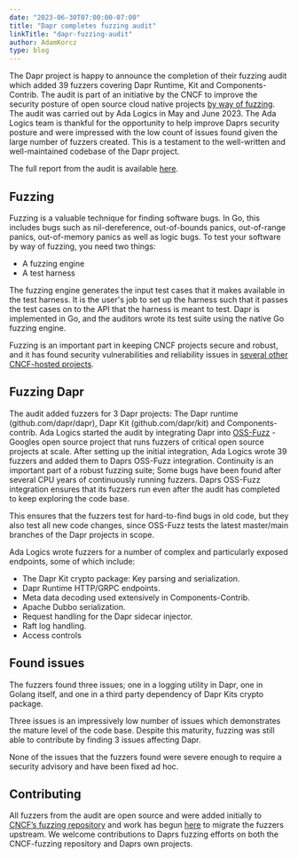 ```yaml
---
date: "2023-06-30T07:00:00-07:00"
title: "Dapr completes fuzzing audit"
linkTitle: "dapr-fuzzing-audit"
author: AdamKorcz
type: blog
---
```


The Dapr project is happy to announce the completion of their fuzzing audit which added 39 fuzzers covering Dapr Runtime, Kit and Components-Contrib. The audit is part of an initiative by the CNCF to improve the security posture of open source cloud native projects [by way of fuzzing](https://www.cncf.io/blog/2022/06/28/improving-security-by-fuzzing-the-cncf-landscape/). The audit was carried out by Ada Logics in May and June 2023. The Ada Logics team is thankful for the opportunity to help improve Daprs security posture and were impressed with the low count of issues found given the large number of fuzzers created. This is a testament to the well-written and well-maintained codebase of the Dapr project. 

The full report from the audit is available [here](https://docs.dapr.io/docs/Dapr-june-2023-fuzzing-audit-report.pdf).

## Fuzzing

Fuzzing is a valuable technique for finding software bugs. In Go, this includes bugs such as nil-dereference, out-of-bounds panics, out-of-range panics, out-of-memory panics as well as logic bugs. To test your software by way of fuzzing, you need two things:

- A fuzzing engine
- A test harness

The fuzzing engine generates the input test cases that it makes available in the test harness. It is the user's job to set up the harness such that it passes the test cases on to the API that the harness is meant to test. Dapr is implemented in Go, and the auditors wrote its test suite using the native Go fuzzing engine. 

Fuzzing is an important part in keeping CNCF projects secure and robust, and it has found security vulnerabilities and reliability issues in [several other CNCF-hosted projects](https://www.cncf.io/blog/2023/04/18/cncf-fuzzing-open-source-projects-for-security-and-reliability/).

## Fuzzing Dapr
The audit added fuzzers for 3 Dapr projects: The Dapr runtime (github.com/dapr/dapr), Dapr Kit (github.com/dapr/kit) and Components-contrib. Ada Logics started the audit by integrating Dapr into [OSS-Fuzz](https://github.com/google/oss-fuzz) - Googles open source project that runs fuzzers of critical open source projects at scale. After setting up the initial integration, Ada Logics wrote 39 fuzzers and added them to Daprs OSS-Fuzz integration. Continuity is an important part of a robust fuzzing suite; Some bugs have been found after several CPU years of continuously running fuzzers. Daprs OSS-Fuzz integration ensures that its fuzzers run even after the audit has completed to keep exploring the code base. 

This ensures that the fuzzers test for hard-to-find bugs in old code, but they also test all new code changes, since OSS-Fuzz tests the latest master/main branches of the Dapr projects in scope.

Ada Logics wrote fuzzers for a number of complex and particularly exposed endpoints, some of which include:

- The Dapr Kit crypto package: Key parsing and serialization.
- Dapr Runtime HTTP/GRPC endpoints.
- Meta data decoding used extensively in Components-Contrib.
- Apache Dubbo serialization.
- Request handling for the Dapr sidecar injector.
- Raft log handling.
- Access controls

## Found issues
The fuzzers found three issues; one in a logging utility in Dapr, one in Golang itself, and one in a third party dependency of Dapr Kits crypto package.

Three issues is an impressively low number of issues which demonstrates the mature level of the code base. Despite this maturity, fuzzing was still able to contribute by finding 3 issues affecting Dapr. 

None of the issues that the fuzzers found were severe enough to require a security advisory and have been fixed ad hoc.

## Contributing
All fuzzers from the audit are open source and were added initially to [CNCF’s fuzzing repository](https://github.com/cncf/cncf-fuzzing) and work has begun [here](https://github.com/dapr/dapr/pull/6569) to migrate the fuzzers upstream. We welcome contributions to Daprs fuzzing efforts on both the CNCF-fuzzing repository and Daprs own projects.

